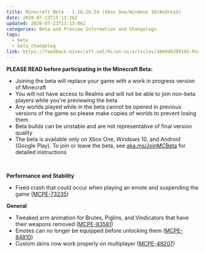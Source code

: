 ```yaml
---
title: Minecraft Beta - 1.16.20.54 (Xbox One/Windows 10/Android)
date: 2020-07-22T15:13:28Z
updated: 2020-07-23T13:13:06Z
categories: Beta and Preview Information and Changelogs
tags:
  - beta
  - beta_changelog
link: https://feedback.minecraft.net/hc/en-us/articles/360046209192-Minecraft-Beta-1-16-20-54-Xbox-One-Windows-10-Android
---
```


**PLEASE READ before participating in the Minecraft Beta:**

- Joining the beta will replace your game with a work in progress version of Minecraft
- You will not have access to Realms and will not be able to join non-beta players while you're previewing the beta
- Any worlds played while in the beta cannot be opened in previous versions of the game so please make copies of worlds to prevent losing them
- Beta builds can be unstable and are not representative of final version quality
- The beta is available only on Xbox One, Windows 10, and Android (Google Play). To join or leave the beta, see [aka.ms/JoinMCBeta](https://aka.ms/JoinMCBeta) for detailed instructions

 

**Performance and Stability** 

- Fixed crash that could occur when playing an emote and suspending the game ([MCPE-73235](https://bugs.mojang.com/browse/MCPE-73235)) 

**General** 

- Tweaked arm animation for Brutes, Piglins, and Vindicators that have their weapons removed ([MCPE-83581](https://bugs.mojang.com/browse/MCPE-83581)) 
- Emotes can no longer be equipped before unlocking them ([MCPE-84810](https://bugs.mojang.com/browse/MCPE-84810)) 
- Custom skins now work properly on multiplayer ([MCPE-48207](https://bugs.mojang.com/browse/MCPE-48207))
